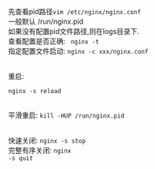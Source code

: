 先查看pid路径<code>vim  /etc/nginx/nginx.conf</code><br/>
一般默认 /run/nginx.pid<br/>
如果没有配置pid文件路径,则在logs目录下.<br/>
查看配置是否正确: <code> nginx -t </code><br/>
指定配置文件启动: <code>nginx -c xxx/nginx.conf </code><br/><br/>

重启: <pre><code>nginx -s reload </code></pre><br/>
平滑重启: <code>kill -HUP /run/nginx.pid</code><br/><br/>

快速关闭: <code>nginx -s stop </code><br/>
完整有序关闭: <code>nginx -s quit </code><br/>
